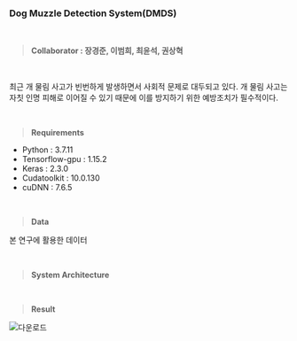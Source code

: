 ### Dog Muzzle Detection System(DMDS)

<br />

> **Collaborator : 장경준, 이범희, 최윤석, 권상혁**

<br />

최근 개 물림 사고가 빈번하게 발생하면서 사회적 문제로 대두되고 있다. 개 물림 사고는 자칫 인명 피해로 이어질 수 있기 때문에 이를 방지하기 위한 예방조치가 필수적이다.

<br />

> **Requirements**

* Python : 3.7.11
* Tensorflow-gpu : 1.15.2
* Keras : 2.3.0
* Cudatoolkit : 10.0.130
* cuDNN : 7.6.5

<br />

> **Data**

본 연구에 활용한 데이터

<br />


> **System Architecture**

<br />

> **Result**

![다운로드](https://user-images.githubusercontent.com/77565332/131991397-3aeeabd8-9320-44c8-9c8d-04ec2301927e.png)
